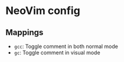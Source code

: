 # NeoVim config

## Mappings

- `gcc`: Toggle comment in both normal mode
- `gc`: Toggle comment in visual mode
